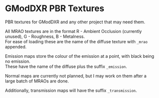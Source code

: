 # GModDXR PBR Textures
PBR textures for GModDXR and any other project that may need them.  

All MRAO textures are in the format R - Ambient Occlusion (currently unused), G - Roughness, B - Metalness.  
For ease of loading these are the name of the diffuse texture with `_mrao` appended.  

Emission maps store the colour of the emission at a point, with black being no emission.  
These have the name of the diffuse plus the suffix `_emission`.  

Normal maps are currently not planned, but I may work on them after a large batch of MRAOs are done.  

Additionally, transmission maps will have the suffix `_transmission`.  
